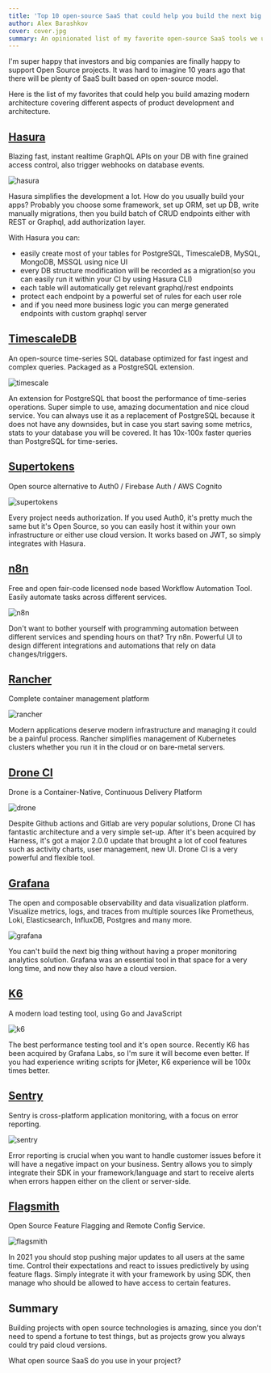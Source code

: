 ```yaml
---
title: 'Top 10 open-source SaaS that could help you build the next big thing '
author: Alex Barashkov
cover: cover.jpg
summary: An opinionated list of my favorite open-source SaaS tools we use in Pixel Point to build projects.
---
```


I'm super happy that investors and big companies are finally happy to support Open Source projects. It was hard to imagine 10 years ago that there will be plenty of SaaS built based on open-source model.

Here is the list of my favorites that could help you build amazing modern architecture covering different aspects of product development and architecture.

## [Hasura](https://github.com/hasura/graphql-engine)

Blazing fast, instant realtime GraphQL APIs on your DB with fine grained access control, also trigger webhooks on database events.

![hasura](hasura.png)

Hasura simplifies the development a lot. How do you usually build your apps? Probably you choose some framework, set up ORM, set up DB, write manually migrations, then you build batch of CRUD endpoints either with REST or Graphql, add authorization layer.

With Hasura you can:

- easily create most of your tables for PostgreSQL, TimescaleDB, MySQL, MongoDB, MSSQL using nice UI
- every DB structure modification will be recorded as a migration(so you can easily run it within your CI by using Hasura CLI)
- each table will automatically get relevant graphql/rest endpoints
- protect each endpoint by a powerful set of rules for each user role
- and if you need more business logic you can merge generated endpoints with custom graphql server

## [TimescaleDB](https://github.com/timescale/timescaledb)

An open-source time-series SQL database optimized for fast ingest and complex queries. Packaged as a PostgreSQL extension.

![timescale](timescale.png)

An extension for PostgreSQL that boost the performance of time-series operations. Super simple to use, amazing documentation and nice cloud service. You can always use it as a replacement of PostgreSQL because it does not have any downsides, but in case you start saving some metrics, stats to your database you will be covered. It has 10x-100x faster queries than PostgreSQL for time-series.

## [Supertokens](https://github.com/supertokens/supertokens-core)

Open source alternative to Auth0 / Firebase Auth / AWS Cognito

![supertokens](supertokens.png)

Every project needs authorization. If you used Auth0, it's pretty much the same but it's Open Source, so you can easily host it within your own infrastructure or either use cloud version. It works based on JWT, so simply integrates with Hasura.

## [n8n](https://github.com/n8n-io/n8n)

Free and open fair-code licensed node based Workflow Automation Tool. Easily automate tasks across different services.

![n8n](n8n.png)

Don't want to bother yourself with programming automation between different services and spending hours on that? Try n8n. Powerful UI to design different integrations and automations that rely on data changes/triggers.

## [Rancher](https://github.com/rancher/rancher)

Complete container management platform

![rancher](rancher.png)

Modern applications deserve modern infrastructure and managing it could be a painful process. Rancher simplifies management of Kubernetes clusters whether you run it in the cloud or on bare-metal servers.

## [Drone CI](https://github.com/harness/drone)

Drone is a Container-Native, Continuous Delivery Platform

![drone](drone.png)

Despite Github actions and Gitlab are very popular solutions, Drone CI has fantastic architecture and a very simple set-up. After it's been acquired by Harness, it's got a major 2.0.0 update that brought a lot of cool features such as activity charts, user management, new UI. Drone CI is a very powerful and flexible tool.

## [Grafana](https://github.com/grafana/grafana)

The open and composable observability and data visualization platform. Visualize metrics, logs, and traces from multiple sources like Prometheus, Loki, Elasticsearch, InfluxDB, Postgres and many more.

![grafana](grafana.png)

You can't build the next big thing without having a proper monitoring analytics solution. Grafana was an essential tool in that space for a very long time, and now they also have a cloud version.

## [K6](https://github.com/grafana/k6)

A modern load testing tool, using Go and JavaScript

![k6](k6.png)

The best performance testing tool and it's open source. Recently K6 has been acquired by Grafana Labs, so I'm sure it will become even better. If you had experience writing scripts for jMeter, K6 experience will be 100x times better.

## [Sentry](https://github.com/getsentry/sentry)

Sentry is cross-platform application monitoring, with a focus on error reporting.

![sentry](sentry.png)

Error reporting is crucial when you want to handle customer issues before it will have a negative impact on your business. Sentry allows you to simply integrate their SDK in your framework/language and start to receive alerts when errors happen either on the client or server-side.

## [Flagsmith](https://github.com/Flagsmith/flagsmith)

Open Source Feature Flagging and Remote Config Service.

![flagsmith](flagsmith.png)

In 2021 you should stop pushing major updates to all users at the same time. Control their expectations and react to issues predictively by using feature flags. Simply integrate it with your framework by using SDK, then manage who should be allowed to have access to certain features.

## Summary

Building projects with open source technologies is amazing, since you don't need to spend a fortune to test things, but as projects grow you always could try paid cloud versions.

What open source SaaS do you use in your project?
